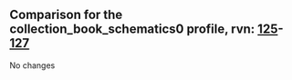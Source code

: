 ## Comparison for the collection_book_schematics0 profile, rvn: [125](https://github.com/PRO100KatYT/FortniteProfileRevisions/tree/main/profiles/collection_book_schematics0/125%20collection_book_schematics0.json)-[127](https://github.com/PRO100KatYT/FortniteProfileRevisions/tree/main/profiles/collection_book_schematics0/127%20collection_book_schematics0.json)

No changes
